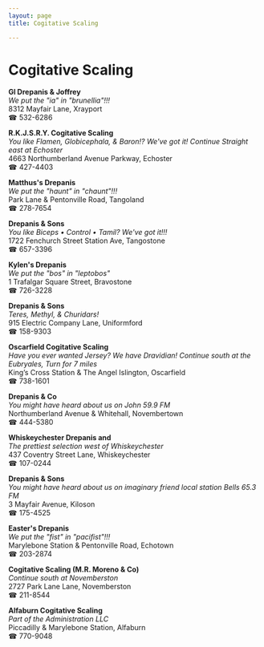 ```yaml
---
layout: page 
title: Cogitative Scaling

---
```



# Cogitative Scaling


 **Gl Drepanis & Joffrey**  
_We put the "ia" in "brunellia"!!!_  
8312 Mayfair Lane, Xrayport  
☎ 532-6286

**R.K.J.S.R.Y. Cogitative Scaling**  
_You like Flamen, Globicephala, & Baron!? We've got it! 
Continue Straight east at Echoster_  
4663 Northumberland Avenue Parkway, Echoster  
☎ 427-4403

**Matthus's Drepanis**  
_We put the "haunt" in "chaunt"!!!_  
Park Lane & Pentonville Road, Tangoland  
☎ 278-7654

**Drepanis & Sons**  
_You like Biceps • Control • Tamil? We've got it!!!_  
1722 Fenchurch Street Station Ave, Tangostone  
☎ 657-3396

**Kylen's Drepanis**  
_We put the "bos" in "leptobos"_  
1 Trafalgar Square Street, Bravostone  
☎ 726-3228

**Drepanis & Sons**  
_Teres, Methyl, & Churidars!_  
915 Electric Company Lane, Uniformford  
☎ 158-9303

**Oscarfield Cogitative Scaling**  
_Have you ever wanted Jersey? We have Dravidian! 
Continue south at the Eubryales, Turn for 7 miles_  
King’s Cross Station & The Angel Islington, Oscarfield  
☎ 738-1601

**Drepanis & Co**  
_You might have heard about us on John 59.9 FM_  
Northumberland Avenue & Whitehall, Novembertown  
☎ 444-5380

**Whiskeychester Drepanis and**  
_The prettiest selection west of Whiskeychester_  
437 Coventry Street Lane, Whiskeychester  
☎ 107-0244

**Drepanis & Sons**  
_You might have heard about us on imaginary friend local station Bells 65.3 FM_  
3 Mayfair Avenue, Kiloson  
☎ 175-4525

**Easter's Drepanis**  
_We put the "fist" in "pacifist"!!!_  
Marylebone Station & Pentonville Road, Echotown  
☎ 203-2874

**Cogitative Scaling (M.R. Moreno & Co)**  
_Continue south at Novemberston_  
2727 Park Lane Lane, Novemberston  
☎ 211-8544

**Alfaburn Cogitative Scaling**  
_Part of the Administration LLC_  
Piccadilly & Marylebone Station, Alfaburn  
☎ 770-9048

